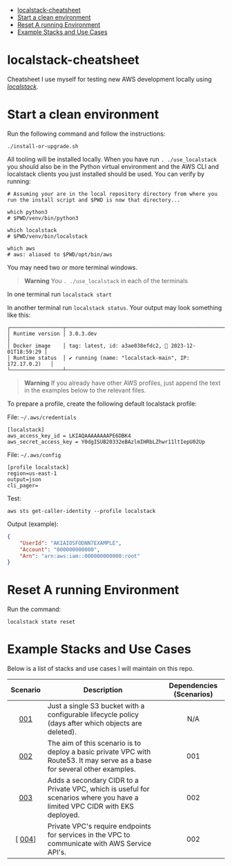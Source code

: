 
- [localstack-cheatsheet](#localstack-cheatsheet)
- [Start a clean environment](#start-a-clean-environment)
- [Reset A running Environment](#reset-a-running-environment)
- [Example Stacks and Use Cases](#example-stacks-and-use-cases)


# localstack-cheatsheet

Cheatsheet I use myself for testing new AWS development locally using [_localstack_](https://www.localstack.cloud/).

# Start a clean environment

Run the following command and follow the instructions:

```shell
./install-or-upgrade.sh
```

All tooling will be installed locally. When you have run `. ./use_localstack` you should also be in the Python virtual environment and the AWS CLI and localstack clients you just installed should be used. You can verify by running:

```shell
# Assuming your are in the local repository directory from where you run the install script and $PWD is now that directory...

which python3
# $PWD/venv/bin/python3

which localstack
# $PWD/venv/bin/localstack

which aws
# aws: aliased to $PWD/opt/bin/aws
```

You may need two or more terminal windows. 

> **Warning**
> You `. ./use_localstack` in each of the terminals

In one terminal run `localstack start`

In another terminal run `localstack status`. Your output may look something like this:

```text
┌─────────────────┬───────────────────────────────────────────────────────┐
│ Runtime version │ 3.0.3.dev                                             │
│ Docker image    │ tag: latest, id: a3ae038efdc2, 📆 2023-12-01T18:59:29 │
│ Runtime status  │ ✔ running (name: "localstack-main", IP: 172.17.0.2)   │
└─────────────────┴───────────────────────────────────────────────────────┘
```

> **Warning**
> If you already have other AWS profiles, just append the text in the examples below to the relevant files.

To prepare a profile, create the following default localstack profile:

File: `~/.aws/credentials`

```text
[localstack]
aws_access_key_id = LKIAQAAAAAAAAPE6DBK4
aws_secret_access_key = Y0dgISUB20332eBAzlmIHRbLZhwr11ltIepU02Up
```

File: `~/.aws/config`

```text
[profile localstack]
region=us-east-1
output=json
cli_pager= 
```

Test:

```shell
aws sts get-caller-identity --profile localstack
```

Output (example):

```json
{
    "UserId": "AKIAIOSFODNN7EXAMPLE",
    "Account": "000000000000",
    "Arn": "arn:aws:iam::000000000000:root"
}
```

# Reset A running Environment

Run the command:

```shell
localstack state reset
```

# Example Stacks and Use Cases

Below is a list of stacks and use cases I will maintain on this repo.

| Scenario                                                                    | Description                                                                                                                | Dependencies (Scenarios) |
|:---------------------------------------------------------------------------:|----------------------------------------------------------------------------------------------------------------------------|:------------------------:|
| [001](./scenarios/001-basic-s3-with-lifecycle-policy.md)                    | Just a single S3 bucket with a configurable lifecycle policy (days after which objects are deleted).                       | N/A                      |
| [002](./scenarios/002-basic-private-vpd-with-flowlogs-to-s3-and-route53.md) | The aim of this scenario is to deploy a basic private VPC with Route53. It may serve as a base for several other examples. | 001                      |
| [003](./scenarios/003-add-secondary-cidr-to-private-vpc.md)                 | Adds a secondary CIDR to a Private VPC, which is useful for scenarios where you have a limited VPC CIDR with EKS deployed. | 002                      |
[ [004](./scenarios/004-private-vpc-endpoints.md)]                            | Private VPC's require endpoints for services in the VPC to communicate with AWS Service API's.                             | 002                      |


